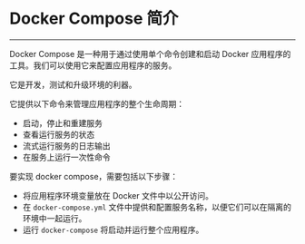 # Docker Compose 简介

---

Docker Compose 是一种用于通过使用单个命令创建和启动 Docker 应用程序的工具。我们可以使用它来配置应用程序的服务。

它是开发，测试和升级环境的利器。

它提供以下命令来管理应用程序的整个生命周期：

* 启动，停止和重建服务
* 查看运行服务的状态
* 流式运行服务的日志输出
* 在服务上运行一次性命令

要实现 docker compose，需要包括以下步骤：

* 将应用程序环境变量放在 Docker 文件中以公开访问。
* 在  `docker-compose.yml` 文件中提供和配置服务名称，以便它们可以在隔离的环境中一起运行。
* 运行 `docker-compose` 将启动并运行整个应用程序。